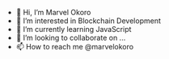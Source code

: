 - 👋 Hi, I’m Marvel Okoro 
- 👀 I’m interested in Blockchain Development 
- 🌱 I’m currently learning JavaScript
- 💞️ I’m looking to collaborate on ...
- 📫 How to reach me @marvelokoro

<!---
marvelokay/marvelokay is a ✨ special ✨ repository because its `README.md` (this file) appears on your GitHub profile.
You can click the Preview link to take a look at your changes.
--->
